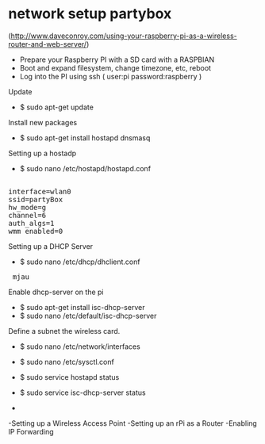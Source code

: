 network setup partybox
======================

(http://www.daveconroy.com/using-your-raspberry-pi-as-a-wireless-router-and-web-server/)

* Prepare your Raspberry PI with a SD card with a RASPBIAN
* Boot and expand filesystem, change timezone, etc, reboot
* Log into the PI using ssh ( user:pi password:raspberry )

Update
* $ sudo apt-get update

Install new packages
* $ sudo apt-get install hostapd dnsmasq 

Setting up a hostadp 
* $ sudo nano /etc/hostapd/hostapd.conf 

<pre> 
interface=wlan0
ssid=partyBox
hw_mode=g
channel=6
auth_algs=1
wmm_enabled=0 
</pre>

Setting up a DHCP Server

* $ sudo nano /etc/dhcp/dhclient.conf 

<pre> mjau </pre>
Enable dhcp-server on the pi 
* $ sudo apt-get install isc-dhcp-server
* $ sudo nano /etc/default/isc-dhcp-server

Define a subnet the wireless card.
* $ sudo nano /etc/network/interfaces

* $ sudo nano /etc/sysctl.conf
* $ sudo service hostapd status
* $ sudo service isc-dhcp-server status
* 
-Setting up a Wireless Access Point
-Setting up an rPi as a Router
-Enabling IP Forwarding
